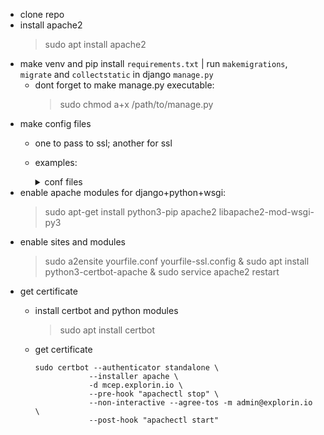 - clone repo
- install apache2
    > sudo apt install apache2
- make venv and pip install `requirements.txt` | run `makemigrations`, `migrate` and `collectstatic` in django `manage.py`
    - dont forget to make manage.py executable:
        > sudo chmod a+x /path/to/manage.py
- make config files
    - one to pass to ssl; another for ssl

    - examples:
        <details>
            <summary>
            conf files
            </summary>
            <br>
        
            - mcep.explorin.io.conf:

                <VirtualHost *:80>
                ServerName mcep.explorin.io
                ServerAlias mcep.explorin.io

                Header set Access-Control-Allow-Origin "https://mcep.explorin.io"
                Header set Access-Control-Allow-Headers "Origin, X-Requested-With, Content-Type, Accept"
                Header set Access-Control-Allow-Methods "GET, POST, PUT, PATCH, DELETE, OPTIONS, HEAD"

                RewriteEngine on
                RewriteCond %{SERVER_NAME} =mcep.explorin.io
                RewriteRule ^ https://%{SERVER_NAME}%{REQUEST_URI} [END,QSA,R=permanent]

                WSGIPassAuthorization On
                WSGIApplicationGroup %{GLOBAL}
                </VirtualHost>
            - mcep.explorin.io-ssl.conf:

                <IfModule mod_ssl.c>
                <VirtualHost *:443>
                ServerName mcep.explorin.io
                ServerAlias mcep.explorin.io

                Header set Access-Control-Allow-Origin "https://mcep.explorin.io"
                Header set Access-Control-Allow-Headers "Origin, X-Requested-With, Content-Type, Acmcept"
                Header set Access-Control-Allow-Methods "GET, POST, PUT, PATCH, DELETE, OPTIONS, HEAD"

                DocumentRoot /var/www/html

                <Directory /home/ubuntu/cep-platform/cep_platform>
                    <Files wsgi.py>
                    Require all granted
                    </Files>
                </Directory>

                <Directory /home/ubuntu/venv>
                    Require all granted
                </Directory>

                <Directory /home/ubuntu/cep-platform/media>
                    Require all granted
                </Directory>

                <Directory /home/ubuntu/cep-platform/static>
                    Require all granted
                </Directory>

                <Directory /home/ubuntu/cep-platform/logs>
                    Require all granted
                </Directory>

                Alias /media/ /home/ubuntu/cep-platform/media/
                Alias /static/ /home/ubuntu/cep-platform/static/
                WSGIPassAuthorization on

                WSGIDaemonProcess mcep.explorin.io \
                    python-home=/home/ubuntu/venv \
                    python-path=/home/ubuntu/cep-platform

                WSGIScriptAlias / /home/ubuntu/cep-platform/cep_platform/wsgi.py \
                process-group=mcep.explorin.io \
                application-group=%{GLOBAL}

                ErrorLog /var/log/apache2/mcep.explorin.io.log
                LogLevel warn
                CustomLog /var/log/apache2/mcep.explorin.io-access.log combined

                SSLEngine on
                Include /etc/letsencrypt/options-ssl-apache.conf
                SSLCertificateFile /etc/letsencrypt/live/mcep.explorin.io/fullchain.pem
                SSLCertificateKeyFile /etc/letsencrypt/live/mcep.explorin.io/privkey.pem
                </VirtualHost>
                </IfModule>
        </details>
- enable apache modules for django+python+wsgi:
    > sudo apt-get install python3-pip apache2 libapache2-mod-wsgi-py3
- enable sites and modules
    > sudo a2ensite yourfile.conf yourfile-ssl.config & sudo apt install python3-certbot-apache & sudo service apache2 restart
- get certificate
    - install certbot and python modules
        > sudo apt install certbot 

    - get certificate
        ```
        sudo certbot --authenticator standalone \
                    --installer apache \
                    -d mcep.explorin.io \
                    --pre-hook "apachectl stop" \
                    --non-interactive --agree-tos -m admin@explorin.io \
                    --post-hook "apachectl start"
        ```

               